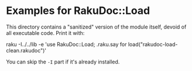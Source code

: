# Examples for RakuDoc::Load

This directory contains a "sanitized" version of the module itself,
devoid of all executable code. Print it with:

raku -I../../lib -e 'use RakuDoc::Load; .raku.say for load("rakudoc-load-clean.rakudoc")'


You can skip the `-I` part if it's already installed.
